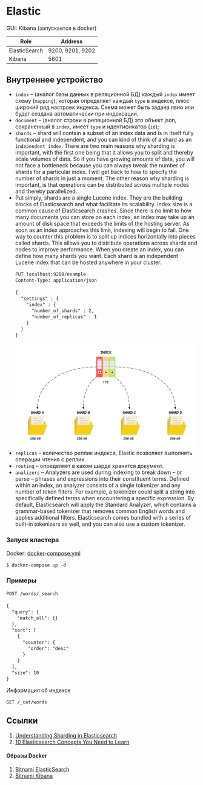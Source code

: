 # Elastic

GUI: Kibana (запускается в docker)

|     Role      |     Address      |
|---------------|------------------|
| ElasticSearch | 9200, 9201, 9202 |
| Kibana        | 5601             |

## Внутреннее устройство

* `index` – (аналог базы данных в реляционной БД) каждый `index` имеет схему (`mapping`), которая определяет
  каждый `type` в индексе, плюс широкий ряд настроек индекса. Схема может быть задана явно или будет создана
  автоматически при индексации.
* `document` – (аналог строки в реляционной БД) это объект json, сохраненный в `index`, имеет `type` и
  идентификатор (`id`);
* `shards` – shard will contain a subset of an index data and is in itself fully functional and independent, and you can
  kind of think of a shard as an `independent index`. There are two main reasons why sharding is important, with the
  first one being that it allows you to split and thereby scale volumes of data. So if you have growing amounts of data,
  you will not face a bottleneck because you can always tweak the number of shards for a particular index. I will get
  back to how to specify the number of shards in just a moment. The other reason why sharding is important, is that
  operations can be distributed across multiple nodes and thereby parallelized.
* Put simply, shards are a single Lucene index. They are the building blocks of Elasticsearch and what facilitate its
  scalability. Index size is a common cause of Elasticsearch crashes. Since there is no limit to how many documents you
  can store on each index, an index may take up an amount of disk space that exceeds the limits of the hosting server.
  As soon as an index approaches this limit, indexing will begin to fail. One way to counter this problem is to split up
  indices horizontally into pieces called shards. This allows you to distribute operations across shards and nodes to
  improve performance. When you create an index, you can define how many shards you want. Each shard is an independent
  Lucene index that can be hosted anywhere in your cluster:
  ```http request
  PUT localhost:9200/example
  Content-Type: application/json
  
  {
    "settings" : {
      "index" : {
        "number_of_shards" : 2, 
        "number_of_replicas" : 1 
      }
    }
  }
  ```
  ![Shard](images/shard.png)
* `replicas` – количество реплик индекса, Elastic позволяет выполнять операции чтения с реплик.
* `routing` – определяет в каком шарде хранится документ.
* `analizers` – Analyzers are used during indexing to break down – or parse – phrases and expressions into their
  constituent terms. Defined within an index, an analyzer consists of a single tokenizer and any number of token
  filters. For example, a tokenizer could split a string into specifically defined terms when encountering a specific
  expression. By default, Elasticsearch will apply the Standard Analyzer, which contains a grammar-based tokenizer that
  removes common English words and applies additional filters. Elasticsearch comes bundled with a series of built-in
  tokenizers as well, and you can also use a custom tokenizer.

### Запуск кластера

Docker: [docker-compose.yml](docker/docker-compose.yml)

```shell
$ docker-compose up -d
```

### Примеры

```http request
POST /words/_search

{
  "query": {
    "match_all": {}
  },
  "sort": [
    {
      "counter": {
        "order": "desc"
      }
    }
  ],
  "size": 10
}
```

Информация об индексе

```http request
GET /_cat/words
```

## Ссылки

1. [Understanding Sharding in Elasticsearch](https://codingexplained.com/coding/elasticsearch/understanding-sharding-in-elasticsearch)
2. [10 Elasticsearch Concepts You Need to Learn](https://logz.io/blog/10-elasticsearch-concepts/)

#### Образы Docker

1. [Bitnami ElasticSearch](https://hub.docker.com/r/bitnami/elasticsearch)
1. [Bitnami Kibana](https://hub.docker.com/r/bitnami/kibana)